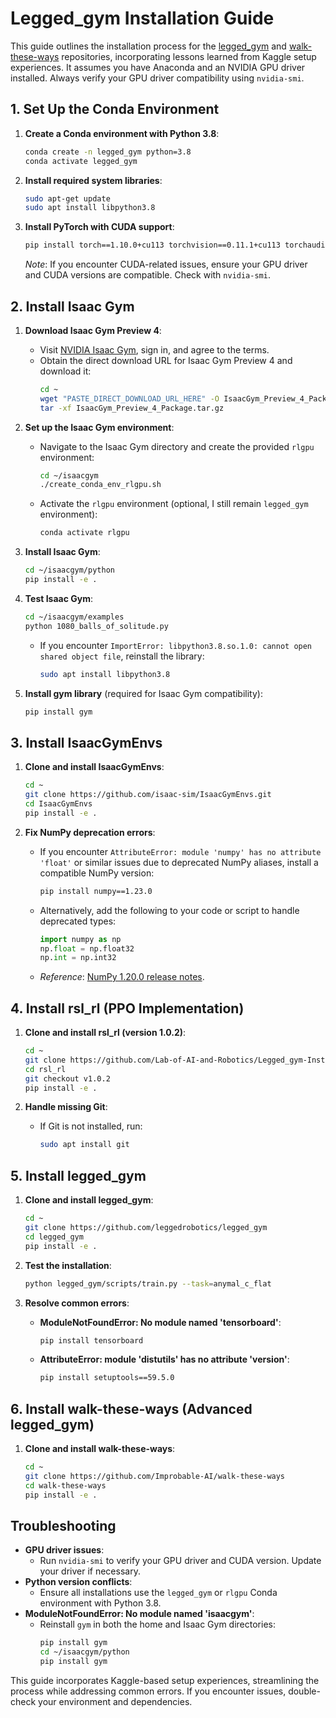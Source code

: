# Legged_gym Installation Guide


This guide outlines the installation process for the [legged_gym](https://github.com/leggedrobotics/legged_gym) and [walk-these-ways](https://github.com/Improbable-AI/walk-these-ways) repositories, incorporating lessons learned from Kaggle setup experiences. It assumes you have Anaconda and an NVIDIA GPU driver installed. Always verify your GPU driver compatibility using `nvidia-smi`.

## 1. Set Up the Conda Environment

1. **Create a Conda environment with Python 3.8**:
   ```bash
   conda create -n legged_gym python=3.8
   conda activate legged_gym
   ```

2. **Install required system libraries**:
   ```bash
   sudo apt-get update
   sudo apt install libpython3.8
   ```

3. **Install PyTorch with CUDA support**:
   ```bash
   pip install torch==1.10.0+cu113 torchvision==0.11.1+cu113 torchaudio==0.10.0+cu113 -f https://download.pytorch.org/whl/cu113/torch_stable.html
   ```
   *Note*: If you encounter CUDA-related issues, ensure your GPU driver and CUDA versions are compatible. Check with `nvidia-smi`.

## 2. Install Isaac Gym

1. **Download Isaac Gym Preview 4**:
   - Visit [NVIDIA Isaac Gym](https://developer.nvidia.com/isaac-gym), sign in, and agree to the terms.
   - Obtain the direct download URL for Isaac Gym Preview 4 and download it:
     ```bash
     cd ~
     wget "PASTE_DIRECT_DOWNLOAD_URL_HERE" -O IsaacGym_Preview_4_Package.tar.gz
     tar -xf IsaacGym_Preview_4_Package.tar.gz
     ```

2. **Set up the Isaac Gym environment**:
   - Navigate to the Isaac Gym directory and create the provided `rlgpu` environment:
     ```bash
     cd ~/isaacgym
     ./create_conda_env_rlgpu.sh
     ```
   - Activate the `rlgpu` environment (optional, I still remain `legged_gym` environment):
     ```bash
     conda activate rlgpu
     ```

3. **Install Isaac Gym**:
   ```bash
   cd ~/isaacgym/python
   pip install -e .
   ```

4. **Test Isaac Gym**:
   ```bash
   cd ~/isaacgym/examples
   python 1080_balls_of_solitude.py
   ```
   - If you encounter `ImportError: libpython3.8.so.1.0: cannot open shared object file`, reinstall the library:
     ```bash
     sudo apt install libpython3.8
     ```

5. **Install gym library** (required for Isaac Gym compatibility):
   ```bash
   pip install gym
   ```

## 3. Install IsaacGymEnvs

1. **Clone and install IsaacGymEnvs**:
   ```bash
   cd ~
   git clone https://github.com/isaac-sim/IsaacGymEnvs.git
   cd IsaacGymEnvs
   pip install -e .
   ```

2. **Fix NumPy deprecation errors**:
   - If you encounter `AttributeError: module 'numpy' has no attribute 'float'` or similar issues due to deprecated NumPy aliases, install a compatible NumPy version:
     ```bash
     pip install numpy==1.23.0
     ```
   - Alternatively, add the following to your code or script to handle deprecated types:
     ```python
     import numpy as np
     np.float = np.float32
     np.int = np.int32
     ```
   - *Reference*: [NumPy 1.20.0 release notes](https://numpy.org/devdocs/release/1.20.0-notes.html#deprecations).

## 4. Install rsl_rl (PPO Implementation)

1. **Clone and install rsl_rl (version 1.0.2)**:
   ```bash
   cd ~
   git clone https://github.com/Lab-of-AI-and-Robotics/Legged_gym-Installation
   cd rsl_rl
   git checkout v1.0.2
   pip install -e .
   ```

2. **Handle missing Git**:
   - If Git is not installed, run:
     ```bash
     sudo apt install git
     ```

## 5. Install legged_gym

1. **Clone and install legged_gym**:
   ```bash
   cd ~
   git clone https://github.com/leggedrobotics/legged_gym
   cd legged_gym
   pip install -e .
   ```

2. **Test the installation**:
   ```bash
   python legged_gym/scripts/train.py --task=anymal_c_flat
   ```

3. **Resolve common errors**:
   - **ModuleNotFoundError: No module named 'tensorboard'**:
     ```bash
     pip install tensorboard
     ```
   - **AttributeError: module 'distutils' has no attribute 'version'**:
     ```bash
     pip install setuptools==59.5.0
     ```

## 6. Install walk-these-ways (Advanced legged_gym)

1. **Clone and install walk-these-ways**:
   ```bash
   cd ~
   git clone https://github.com/Improbable-AI/walk-these-ways
   cd walk-these-ways
   pip install -e .
   ```

## Troubleshooting

- **GPU driver issues**:
  - Run `nvidia-smi` to verify your GPU driver and CUDA version. Update your driver if necessary.
- **Python version conflicts**:
  - Ensure all installations use the `legged_gym` or `rlgpu` Conda environment with Python 3.8.
- **ModuleNotFoundError: No module named 'isaacgym'**:
  - Reinstall `gym` in both the home and Isaac Gym directories:
    ```bash
    pip install gym
    cd ~/isaacgym/python
    pip install gym
    ```

This guide incorporates Kaggle-based setup experiences, streamlining the process while addressing common errors. If you encounter issues, double-check your environment and dependencies.
